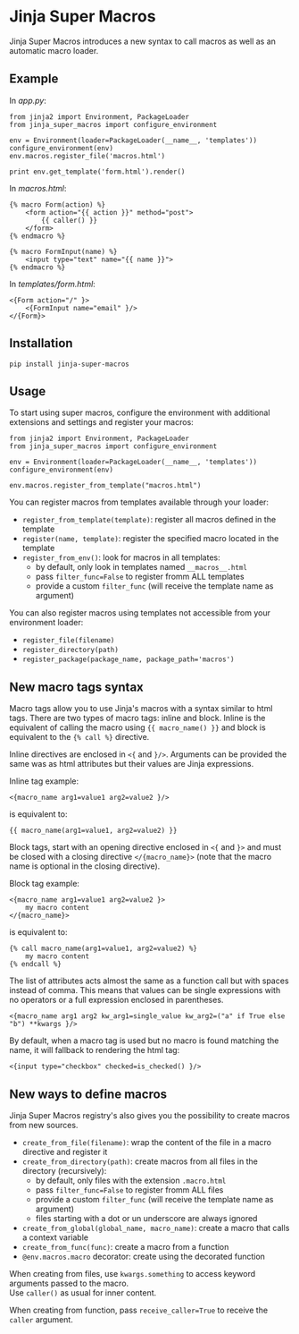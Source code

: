 # Jinja Super Macros

Jinja Super Macros introduces a new syntax to call macros as well as an automatic macro loader.

## Example

In *app.py*:

    from jinja2 import Environment, PackageLoader
    from jinja_super_macros import configure_environment

    env = Environment(loader=PackageLoader(__name__, 'templates'))
    configure_environment(env)
    env.macros.register_file('macros.html')

    print env.get_template('form.html').render()

In *macros.html*:

    {% macro Form(action) %}
        <form action="{{ action }}" method="post">
            {{ caller() }}
        </form>
    {% endmacro %}

    {% macro FormInput(name) %}
        <input type="text" name="{{ name }}">
    {% endmacro %}

In *templates/form.html*:

    <{Form action="/" }>
        <{FormInput name="email" }/>
    </{Form}>

## Installation

    pip install jinja-super-macros

## Usage

To start using super macros, configure the environment with additional
extensions and settings and register your macros:

    from jinja2 import Environment, PackageLoader
    from jinja_super_macros import configure_environment

    env = Environment(loader=PackageLoader(__name__, 'templates'))
    configure_environment(env)

    env.macros.register_from_template("macros.html")

You can register macros from templates available through your loader:

 - `register_from_template(template)`: register all macros defined in the template
 - `register(name, template)`: register the specified macro located in the template
 - `register_from_env()`: look for macros in all templates:
    - by default, only look in templates named `__macros__.html`
    - pass `filter_func=False` to register fromm ALL templates
    - provide a custom `filter_func` (will receive the template name as argument)

You can also register macros using templates not accessible from your environment loader:

 - `register_file(filename)`
 - `register_directory(path)`
 - `register_package(package_name, package_path='macros')`

## New macro tags syntax

Macro tags allow you to use Jinja's macros with a syntax similar
to html tags. There are two types of macro tags: inline and block.
Inline is the equivalent of calling the macro using `{{ macro_name() }}`
and block is equivalent to the `{% call %}` directive.

Inline directives are enclosed in `<{` and `}/>`. Arguments
can be provided the same was as html attributes but their values are
Jinja expressions.

Inline tag example:

    <{macro_name arg1=value1 arg2=value2 }/>

is equivalent to:

    {{ macro_name(arg1=value1, arg2=value2) }}

Block tags, start with an opening directive enclosed in `<{` and `}>`
and must be closed with a closing directive `</{macro_name}>` (note
that the macro name is optional in the closing directive).

Block tag example:

    <{macro_name arg1=value1 arg2=value2 }>
        my macro content
    </{macro_name}>

is equivalent to:

    {% call macro_name(arg1=value1, arg2=value2) %}
        my macro content
    {% endcall %}

The list of attributes acts almost the same as a function call but with spaces instead of comma. This means that values can be single expressions with no operators or a full expression enclosed in parentheses.

    <{macro_name arg1 arg2 kw_arg1=single_value kw_arg2=("a" if True else "b") **kwargs }/>

By default, when a macro tag is used but no macro is found matching the name,
it will fallback to rendering the html tag:

    <{input type="checkbox" checked=is_checked() }/>

## New ways to define macros

Jinja Super Macros registry's also gives you the possibility to create macros from new sources.

- `create_from_file(filename)`: wrap the content of the file in a macro directive and register it
- `create_from_directory(path)`: create macros from all files in the directory (recursively):
    - by default, only files with the extension `.macro.html`
    - pass `filter_func=False` to register fromm ALL files
    - provide a custom `filter_func` (will receive the template name as argument)
    - files starting with a dot or un underscore are always ignored
- `create_from_global(global_name, macro_name)`: create a macro that calls a context variable
- `create_from_func(func)`: create a macro from a function
- `@env.macros.macro` decorator: create using the decorated function

When creating from files, use `kwargs.something` to access keyword arguments passed to the macro.  
Use `caller()` as usual for inner content.

When creating from function, pass `receive_caller=True` to receive the `caller` argument.
